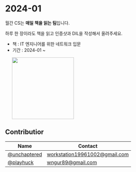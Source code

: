 # 2024-01

월간 CS는 **매일 책을 읽는 팀**입니다.

하루 한 장이라도 책을 읽고 인증샷과 DIL을 작성해서 올려주세요.

- 책 : IT 엔지니어를 위한 네트워크 입문
- 기간 : 2024-01 ~

<image src="./images/book_cover.jpg"
        style="width: 200px; margin-left: 22px;">

## Contributior

| Name | Contact |
| ---- | ------- |
| [@unchaptered](https://github.com/unchaptered) | workstation19961002@gmail.com |
| [@playhuck](https://github.com/playhuck) | wngur89@gmail.com |